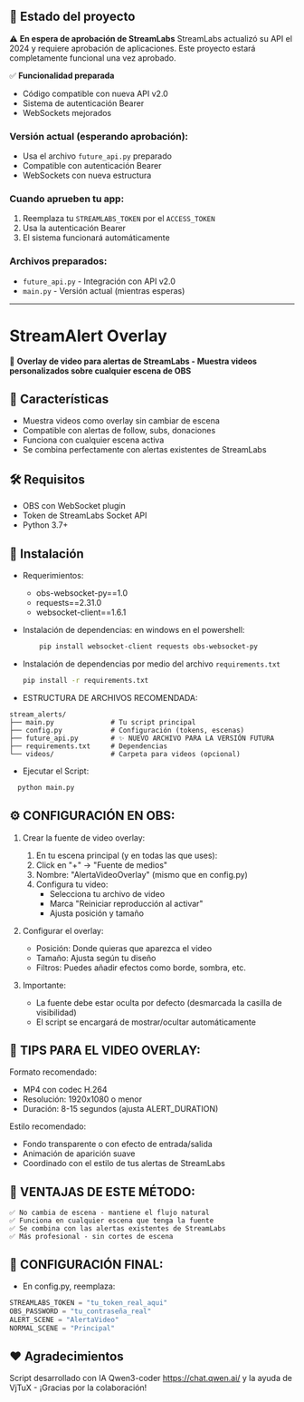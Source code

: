 ## 🚧 Estado del proyecto
⚠️ **En espera de aprobación de StreamLabs**
StreamLabs actualizó su API el 2024 y requiere aprobación de aplicaciones.
Este proyecto estará completamente funcional una vez aprobado.

✅ **Funcionalidad preparada**
- Código compatible con nueva API v2.0
- Sistema de autenticación Bearer
- WebSockets mejorados

### Versión actual (esperando aprobación):
- Usa el archivo `future_api.py` preparado
- Compatible con autenticación Bearer
- WebSockets con nueva estructura

### Cuando aprueben tu app:
1. Reemplaza tu `STREAMLABS_TOKEN` por el `ACCESS_TOKEN`
2. Usa la autenticación Bearer
3. El sistema funcionará automáticamente

### Archivos preparados:
- `future_api.py` - Integración con API v2.0
- `main.py` - Versión actual (mientras esperas)
_________________________________________

# StreamAlert Overlay

🎨 **Overlay de video para alertas de StreamLabs - Muestra videos personalizados sobre cualquier escena de OBS**

## 🌟 Características
- Muestra videos como overlay sin cambiar de escena
- Compatible con alertas de follow, subs, donaciones
- Funciona con cualquier escena activa
- Se combina perfectamente con alertas existentes de StreamLabs

## 🛠️ Requisitos
- OBS con WebSocket plugin
- Token de StreamLabs Socket API
- Python 3.7+

## 🚀 Instalación
- Requerimientos:
    - obs-websocket-py==1.0
    - requests==2.31.0
    - websocket-client==1.6.1
  
- Instalación de dependencias:
    en windows en el powershell:
  ```bash
      pip install websocket-client requests obs-websocket-py
  ```
- Instalación de dependencias por medio del archivo `requirements.txt`
  ```bash
  pip install -r requirements.txt
  ```
  
- ESTRUCTURA DE ARCHIVOS RECOMENDADA:
```
stream_alerts/
├── main.py              # Tu script principal
├── config.py            # Configuración (tokens, escenas)
├── future_api.py        # ✨ NUEVO ARCHIVO PARA LA VERSIÓN FUTURA
├── requirements.txt     # Dependencias
└── videos/              # Carpeta para videos (opcional) 
```
- Ejecutar el Script:
```bash
  python main.py
```
## ⚙️ CONFIGURACIÓN EN OBS: 
1. Crear la fuente de video overlay: 
    1. En tu escena principal (y en todas las que uses):
    2. Click en "+" → "Fuente de medios"
    3. Nombre: "AlertaVideoOverlay" (mismo que en config.py)
    4. Configura tu video:
       - Selecciona tu archivo de video
       - Marca "Reiniciar reproducción al activar"
       - Ajusta posición y tamaño

2. Configurar el overlay:
   - Posición: Donde quieras que aparezca el video
   - Tamaño: Ajusta según tu diseño
   - Filtros: Puedes añadir efectos como borde, sombra, etc.

3. Importante:
   - La fuente debe estar oculta por defecto (desmarcada la casilla de visibilidad)
   - El script se encargará de mostrar/ocultar automáticamente

## 🎨 TIPS PARA EL VIDEO OVERLAY:
Formato recomendado:
- MP4 con codec H.264
- Resolución: 1920x1080 o menor
- Duración: 8-15 segundos (ajusta ALERT_DURATION)

Estilo recomendado:
- Fondo transparente o con efecto de entrada/salida
- Animación de aparición suave
- Coordinado con el estilo de tus alertas de StreamLabs
    
## 🚀 VENTAJAS DE ESTE MÉTODO: 
    ✅ No cambia de escena - mantiene el flujo natural
    ✅ Funciona en cualquier escena que tenga la fuente
    ✅ Se combina con las alertas existentes de StreamLabs
    ✅ Más profesional - sin cortes de escena
     
     
## 🎯 CONFIGURACIÓN FINAL:
- En config.py, reemplaza:
```python
STREAMLABS_TOKEN = "tu_token_real_aqui"
OBS_PASSWORD = "tu_contraseña_real"
ALERT_SCENE = "AlertaVideo"
NORMAL_SCENE = "Principal"
```       
## ❤️ Agradecimientos
Script desarrollado con IA Qwen3-coder https://chat.qwen.ai/ y la ayuda de VjTuX - ¡Gracias por la colaboración!
